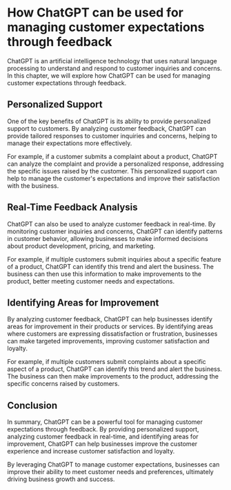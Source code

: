 How ChatGPT can be used for managing customer expectations through feedback
=============================================================================================================

ChatGPT is an artificial intelligence technology that uses natural language processing to understand and respond to customer inquiries and concerns. In this chapter, we will explore how ChatGPT can be used for managing customer expectations through feedback.

Personalized Support
--------------------

One of the key benefits of ChatGPT is its ability to provide personalized support to customers. By analyzing customer feedback, ChatGPT can provide tailored responses to customer inquiries and concerns, helping to manage their expectations more effectively.

For example, if a customer submits a complaint about a product, ChatGPT can analyze the complaint and provide a personalized response, addressing the specific issues raised by the customer. This personalized support can help to manage the customer's expectations and improve their satisfaction with the business.

Real-Time Feedback Analysis
---------------------------

ChatGPT can also be used to analyze customer feedback in real-time. By monitoring customer inquiries and concerns, ChatGPT can identify patterns in customer behavior, allowing businesses to make informed decisions about product development, pricing, and marketing.

For example, if multiple customers submit inquiries about a specific feature of a product, ChatGPT can identify this trend and alert the business. The business can then use this information to make improvements to the product, better meeting customer needs and expectations.

Identifying Areas for Improvement
---------------------------------

By analyzing customer feedback, ChatGPT can help businesses identify areas for improvement in their products or services. By identifying areas where customers are expressing dissatisfaction or frustration, businesses can make targeted improvements, improving customer satisfaction and loyalty.

For example, if multiple customers submit complaints about a specific aspect of a product, ChatGPT can identify this trend and alert the business. The business can then make improvements to the product, addressing the specific concerns raised by customers.

Conclusion
----------

In summary, ChatGPT can be a powerful tool for managing customer expectations through feedback. By providing personalized support, analyzing customer feedback in real-time, and identifying areas for improvement, ChatGPT can help businesses improve the customer experience and increase customer satisfaction and loyalty.

By leveraging ChatGPT to manage customer expectations, businesses can improve their ability to meet customer needs and preferences, ultimately driving business growth and success.
